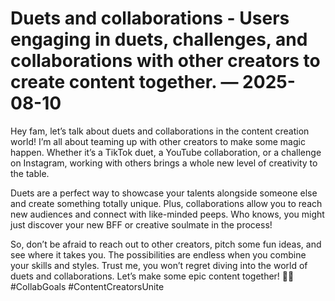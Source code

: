 # Duets and collaborations - Users engaging in duets, challenges, and collaborations with other creators to create content together. — 2025-08-10

Hey fam, let’s talk about duets and collaborations in the content creation world! I’m all about teaming up with other creators to make some magic happen. Whether it’s a TikTok duet, a YouTube collaboration, or a challenge on Instagram, working with others brings a whole new level of creativity to the table.

Duets are a perfect way to showcase your talents alongside someone else and create something totally unique. Plus, collaborations allow you to reach new audiences and connect with like-minded peeps. Who knows, you might just discover your new BFF or creative soulmate in the process!

So, don’t be afraid to reach out to other creators, pitch some fun ideas, and see where it takes you. The possibilities are endless when you combine your skills and styles. Trust me, you won’t regret diving into the world of duets and collaborations. Let’s make some epic content together! 🌟✨ #CollabGoals #ContentCreatorsUnite